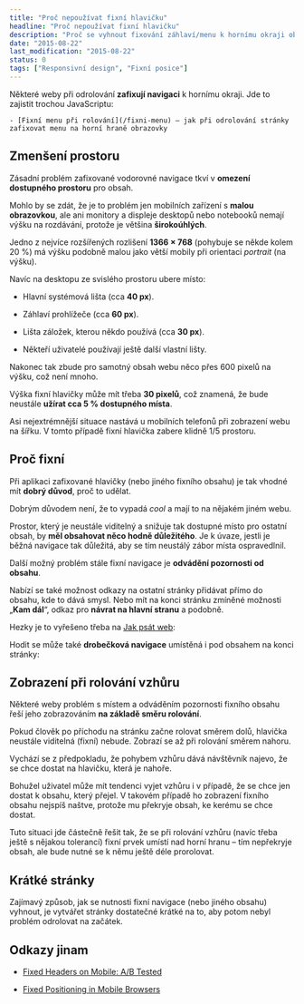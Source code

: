 ```yaml
---
title: "Proč nepoužívat fixní hlavičku"
headline: "Proč nepoužívat fixní hlavičku"
description: "Proč se vyhnout fixování záhlaví/menu k hornímu okraji obrazovky."
date: "2015-08-22"
last_modification: "2015-08-22"
status: 0
tags: ["Responsivní design", "Fixní posice"]
---
```


Některé weby při odrolování **zafixují navigaci** k hornímu okraji. Jde to zajistit trochou JavaScriptu:

    - [Fixní menu při rolování](/fixni-menu) – jak při odrolování stránky zafixovat menu na horní hraně obrazovky

## Zmenšení prostoru

Zásadní problém zafixované vodorovné navigace tkví v **omezení dostupného prostoru** pro obsah.

Mohlo by se zdát, že je to problém jen mobilních zařízení s **malou obrazovkou**, ale ani monitory a displeje desktopů nebo notebooků nemají výšku na rozdávání, protože je většina **širokoúhlých**.

Jedno z nejvíce rozšířených rozlišení **1366 × 768** (pohybuje se někde kolem 20 %) má výšku podobně malou jako větší mobily při orientaci *portrait* (na výšku).

Navíc na desktopu ze svislého prostoru ubere místo:

  - Hlavní systémová lišta (cca **40 px**).

  - Záhlaví prohlížeče (cca **60 px**).

  - Lišta záložek, kterou někdo používá (cca **30 px**).

  - Někteří uživatelé používají ještě další vlastní lišty.

Nakonec tak zbude pro samotný obsah webu něco přes 600 pixelů na výšku, což není mnoho.

Výška fixní hlavičky může mít třeba **30 pixelů**, což znamená, že bude neustále **užírat cca 5 % dostupného místa**.

Asi nejextrémnější situace nastává u mobilních telefonů při zobrazení webu na šířku. V tomto případě fixní hlavička zabere klidně 1/5 prostoru.

## Proč fixní

Při aplikaci zafixované hlavičky (nebo jiného fixního obsahu) je tak vhodné mít **dobrý důvod**, proč to udělat.

  Dobrým důvodem není, že to vypadá *cool* a mají to na nějakém jiném webu.

Prostor, který je neustále viditelný a snižuje tak dostupné místo pro ostatní obsah, by **měl obsahovat něco hodně důležitého**. Je k úvaze, jestli je běžná navigace tak důležitá, aby se tím neustálý zábor místa ospravedlnil.

Další možný problém stále fixní navigace je **odvádění pozornosti od obsahu**.

Nabízí se také možnost odkazy na ostatní stránky přidávat přímo do obsahu, kde to dává smysl. Nebo mít na konci stránku zmíněné možnosti „**Kam dál**“, odkaz pro **návrat na hlavní stranu** a podobně.

Hezky je to vyřešeno třeba na [Jak psát web](http://www.jakpsatweb.cz):

Hodit se může také **drobečková navigace** umístěná i pod obsahem na konci stránky:

## Zobrazení při rolování vzhůru

Některé weby problém s místem a odváděním pozornosti fixního obsahu řeší jeho zobrazováním **na základě směru rolování**.

Pokud člověk po příchodu na stránku začne rolovat směrem dolů, hlavička neustále viditelná (fixní) nebude. Zobrazí se až při rolování směrem nahoru.

Vychází se z předpokladu, že pohybem vzhůru dává návštěvník najevo, že se chce dostat na hlavičku, která je nahoře.

Bohužel uživatel může mít tendenci vyjet vzhůru i v případě, že se chce jen dostat k obsahu, který přejel. V takovém případě ho zobrazení fixního obsahu nejspíš naštve, protože mu překryje obsah, ke kerému se chce dostat.

Tuto situaci jde částečně řešit tak, že se při rolování vzhůru (navíc třeba ještě s nějakou tolerancí) fixní prvek umístí nad horní hranu – tím nepřekryje obsah, ale bude nutné se k němu ještě déle prorolovat.

## Krátké stránky

Zajímavý způsob, jak se nutnosti fixní navigace (nebo jiného obsahu) vyhnout, je vytvářet stránky dostatečné krátké na to, aby potom  nebyl problém odrolovat na začátek.

## Odkazy jinam

  - [Fixed Headers on Mobile: A/B Tested](http://exisweb.net/abtest-fixed-navbar)

  - [Fixed Positioning in Mobile Browsers](http://bradfrost.com/blog/mobile/fixed-position/)